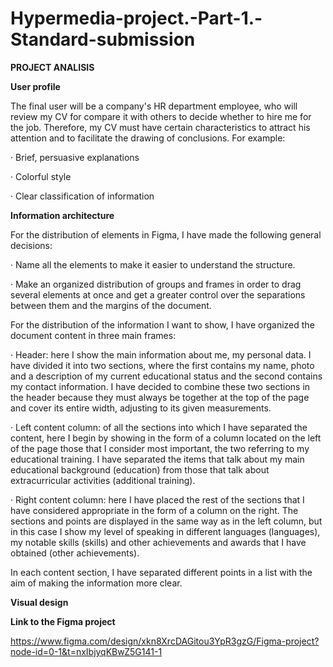 # Hypermedia-project.-Part-1.-Standard-submission

**PROJECT ANALISIS**

**User profile**

The final user will be a company's HR department employee, who will review my CV for compare it with others to decide whether to hire me for the job. Therefore, my CV must have certain characteristics to attract his attention and to facilitate the drawing of conclusions. For example:

· Brief, persuasive explanations

· Colorful style

· Clear classification of information

**Information architecture**

For the distribution of elements in Figma, I have made the following general decisions:

· Name all the elements to make it easier to understand the structure.

· Make an organized distribution of groups and frames in order to drag several elements at once and get a greater control over the separations between them and the margins of the document.

For the distribution of the information I want to show, I have organized the document content in three main frames:

· Header: here I show the main information about me, my personal data. I have divided it into two sections, where the first contains my name, photo and a description of my current educational status and the second contains my contact information. I have decided to combine these two sections in the header because they must always be together at the top of the page and cover its entire width, adjusting to its given measurements.

· Left content column: of all the sections into which I have separated the content, here I begin by showing in the form of a column located on the left of the page those that I consider most important, the two referring to my educational training. I have separated the items that talk about my main educational background (education) from those that talk about extracurricular activities (additional training).

· Right content column: here I have placed the rest of the sections that I have considered appropriate in the form of a column on the right. The sections and points are displayed in the same way as in the left column, but in this case I show my level of speaking in different languages ​​(languages), my notable skills (skills) and other achievements and awards that I have obtained (other achievements).

In each content section, I have separated different points in a list with the aim of making the information more clear.

**Visual design**

**Link to the Figma project**

https://www.figma.com/design/xkn8XrcDAGitou3YpR3gzG/Figma-project?node-id=0-1&t=nxIbjyqKBwZ5G141-1
